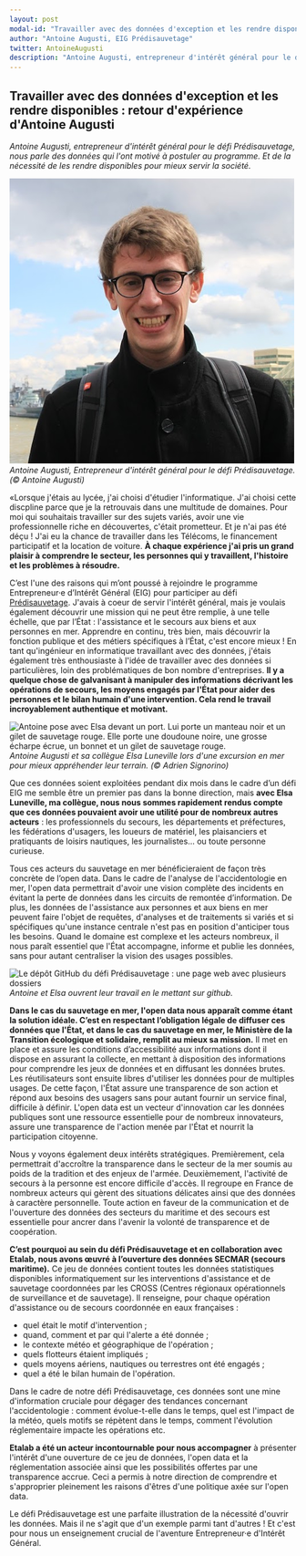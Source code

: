 ```yaml
---
layout: post
modal-id: "Travailler avec des données d'exception et les rendre disponibles : retour d'expérience d'Antoine Augusti"
author: "Antoine Augusti, EIG Prédisauvetage"
twitter: AntoineAugusti
description: "Antoine Augusti, entrepreneur d'intérêt général pour le défi Prédisauvetage, nous parle des données qui l'ont motivé à postuler au programme. Et de  la nécessité de les rendre disponible en open data pour mieux servir la société."
---
```


## Travailler avec des données d'exception et les rendre disponibles : retour d'expérience d'Antoine Augusti

_Antoine Augusti, entrepreneur d'intérêt général pour le défi
Prédisauvetage, nous parle des données qui l'ont motivé à postuler au
programme.  Et de la nécessité de les rendre disponibles pour mieux
servir la société._

![Antoine, jeune homme blond avec des lunettes, une polaire noire et un sac à dos pose devant un port](/img/article-Antoine-photo-solo.png)
_Antoine Augusti, Entrepreneur d'intérêt général pour le défi Prédisauvetage. (© Antoine Augusti)_

«Lorsque j'étais au lycée, j'ai choisi d'étudier l'informatique.
J'ai choisi cette discpline parce que je la retrouvais dans une
multitude de domaines. Pour moi qui souhaitais travailler sur des
sujets variés, avoir une vie professionnelle riche en découvertes,
c'était prometteur. Et je n'ai pas été déçu ! J'ai eu la chance de
travailler dans les Télécoms, le financement participatif et la
location de voiture. **À chaque expérience j'ai pris un grand plaisir
à comprendre le secteur, les personnes qui y travaillent, l'histoire
et les problèmes à résoudre.**

C’est l'une des raisons qui m’ont poussé à rejoindre le programme
Entrepreneur·e d’Intérêt Général (EIG) pour participer au défi
[Prédisauvetage](https://entrepreneur-interet-general.etalab.gouv.fr/defi/2017/09/26/donneesauvetagemaritime/). J'avais
à coeur de servir l'intérêt général, mais je voulais également
découvrir une mission qui ne peut être remplie, à une telle échelle,
que par l’État : l'assistance et le secours aux biens et aux personnes
en mer. Apprendre en continu, très bien, mais découvrir la fonction
publique et des métiers spécifiques à l’État, c'est encore mieux ! En
tant qu'ingénieur en informatique travaillant avec des données,
j'étais également très enthousiaste à l'idée de travailler avec des
données si particulières, loin des problématiques de bon nombre
d'entreprises. **Il y a quelque chose de galvanisant à manipuler des
informations décrivant les opérations de secours, les moyens engagés
par l'État pour aider des personnes et le bilan humain d'une
intervention. Cela rend le travail incroyablement authentique et
motivant.**

![Antoine pose avec Elsa devant un port. Lui porte un manteau noir et un gilet de sauvetage rouge. Elle porte une doudoune noire, une grosse écharpe écrue, un bonnet et un gilet de sauvetage rouge.](/img/article-Antoine-photo-avec-Elsa.jpg)
_Antoine Augusti et sa collègue Elsa Luneville lors d'une excursion en mer pour mieux appréhender leur terrain. (© Adrien Signorino)_

Que ces données soient exploitées pendant dix mois dans le cadre
d’un défi EIG me semble être un premier pas dans la bonne direction,
mais **avec Elsa Luneville, ma collègue, nous nous sommes rapidement
rendus compte que ces données pouvaient avoir une utilité pour de
nombreux autres acteurs** : les professionnels du secours, les
départements et préfectures, les fédérations d'usagers, les loueurs de
matériel, les plaisanciers et pratiquants de loisirs nautiques, les
journalistes...  ou toute personne curieuse.

Tous ces acteurs du sauvetage en mer bénéficieraient de façon très
concrète de l’open data. Dans le cadre de l'analyse de
l'accidentologie en mer, l'open data permettrait d'avoir une vision complète
des incidents en évitant la perte de données dans les circuits de
remontée d’information.  De plus, les données de l'assistance aux
personnes et aux biens en mer peuvent faire l'objet de requêtes,
d'analyses et de traitements si variés et si spécifiques qu'une
instance centrale n'est pas en position d'anticiper tous les besoins.
Quand le domaine est complexe et les acteurs nombreux, il nous paraît
essentiel que l'État accompagne, informe et publie les données,
sans pour autant centraliser la vision des usages possibles.

![Le dépôt GitHub du défi Prédisauvetage : une page web avec plusieurs
dossiers](/img/article-Antoine-github-Prédisauvetage.png) _Antoine et
Elsa ouvrent leur travail en le mettant sur github._

**Dans le cas du sauvetage en mer, l'open data nous apparaît comme
étant la solution idéale.  C’est en respectant l’obligation légale de
diffuser ces données que l'État, et dans le cas du sauvetage en mer,
le Ministère de la Transition écologique et solidaire, remplit au
mieux sa mission.** Il met en place et assure les conditions
d’accessibilité aux informations dont il dispose en assurant la
collecte, en mettant à disposition des informations pour comprendre les
jeux de données et en diffusant les données brutes. Les réutilisateurs
sont ensuite libres d'utiliser les données pour de multiples usages.
De cette façon, l'État assure une transparence de son action et répond
aux besoins des usagers sans pour autant fournir un service final,
difficile à définir. L'open data est un vecteur d'innovation car les
données publiques sont une ressource essentielle pour de nombreux
innovateurs, assure une transparence de l'action menée par l'État et
nourrit la participation citoyenne.

Nous y voyons également deux intérêts stratégiques. Premièrement, cela permettrait d'accroître la transparence dans le
secteur de la mer soumis au poids de la tradition et des enjeux de l'armée.
Deuxièmement, l'activité de secours à la personne
est encore difficile d'accès. Il regroupe en France de nombreux
acteurs qui gèrent des situations délicates ainsi que des données à
caractère personnelle. Toute action en faveur de la communication
et de l'ouverture des données des secteurs du maritime et des secours est
essentielle pour ancrer dans l'avenir la volonté de transparence et de coopération.

**C’est pourquoi au sein du défi Prédisauvetage et en collaboration avec
Etalab, nous avons œuvré à l’ouverture des données SECMAR (secours maritime).** Ce jeu de données
contient toutes les données statistiques disponibles informatiquement
sur les interventions d'assistance et de sauvetage coordonnées par les CROSS
(Centres régionaux opérationnels de surveillance et de sauvetage).
Il renseigne, pour chaque opération d'assistance ou de secours coordonnée en eaux
françaises :
- quel était le motif d'intervention ;
- quand, comment et par qui l'alerte a été donnée ;
- le contexte météo et géographique de l'opération ;
- quels flotteurs étaient impliqués ;
- quels moyens aériens, nautiques ou terrestres ont été engagés ;
- quel a été le bilan humain de l'opération.

Dans le cadre de notre défi Prédisauvetage, ces données sont une mine d'information
cruciale pour dégager des tendances concernant l'accidentologie : comment évolue-t-elle
dans le temps, quel est l'impact de la météo, quels motifs se répètent dans le temps,
comment l'évolution réglementaire impacte les opérations etc.

**Etalab a été un acteur incontournable pour nous accompagner** à présenter l'intérêt d'une ouverture
de ce jeu de données, l'open data et la réglementation associée ainsi que les possibilités
offertes par une transparence accrue. Ceci a permis à notre direction de comprendre et s'approprier
pleinement les raisons d'êtres d'une politique axée sur l'open data.

Le défi Prédisauvetage est une parfaite illustration de la nécessité
d'ouvrir les données.  Mais il ne s'agit que d'un exemple parmi tant
d'autres ! Et c'est pour nous un enseignement crucial de l'aventure
Entrepreneur·e d'Intérêt Général.
